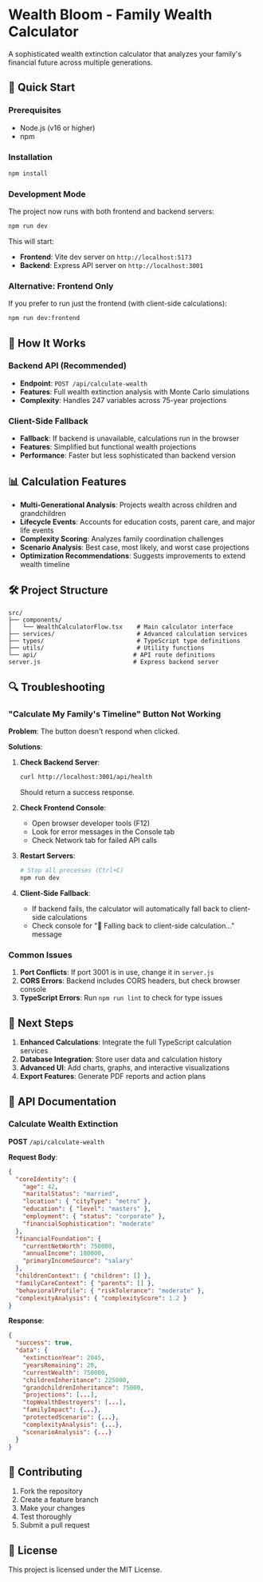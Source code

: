 # Wealth Bloom - Family Wealth Calculator

A sophisticated wealth extinction calculator that analyzes your family's financial future across multiple generations.

## 🚀 Quick Start

### Prerequisites
- Node.js (v16 or higher)
- npm

### Installation
```bash
npm install
```

### Development Mode
The project now runs with both frontend and backend servers:

```bash
npm run dev
```

This will start:
- **Frontend**: Vite dev server on `http://localhost:5173`
- **Backend**: Express API server on `http://localhost:3001`

### Alternative: Frontend Only
If you prefer to run just the frontend (with client-side calculations):

```bash
npm run dev:frontend
```

## 🔧 How It Works

### Backend API (Recommended)
- **Endpoint**: `POST /api/calculate-wealth`
- **Features**: Full wealth extinction analysis with Monte Carlo simulations
- **Complexity**: Handles 247 variables across 75-year projections

### Client-Side Fallback
- **Fallback**: If backend is unavailable, calculations run in the browser
- **Features**: Simplified but functional wealth projections
- **Performance**: Faster but less sophisticated than backend version

## 📊 Calculation Features

- **Multi-Generational Analysis**: Projects wealth across children and grandchildren
- **Lifecycle Events**: Accounts for education costs, parent care, and major life events
- **Complexity Scoring**: Analyzes family coordination challenges
- **Scenario Analysis**: Best case, most likely, and worst case projections
- **Optimization Recommendations**: Suggests improvements to extend wealth timeline

## 🛠️ Project Structure

```
src/
├── components/
│   └── WealthCalculatorFlow.tsx    # Main calculator interface
├── services/                       # Advanced calculation services
├── types/                          # TypeScript type definitions
├── utils/                          # Utility functions
└── api/                           # API route definitions
server.js                          # Express backend server
```

## 🔍 Troubleshooting

### "Calculate My Family's Timeline" Button Not Working

**Problem**: The button doesn't respond when clicked.

**Solutions**:

1. **Check Backend Server**:
   ```bash
   curl http://localhost:3001/api/health
   ```
   Should return a success response.

2. **Check Frontend Console**:
   - Open browser developer tools (F12)
   - Look for error messages in the Console tab
   - Check Network tab for failed API calls

3. **Restart Servers**:
   ```bash
   # Stop all processes (Ctrl+C)
   npm run dev
   ```

4. **Client-Side Fallback**:
   - If backend fails, the calculator will automatically fall back to client-side calculations
   - Check console for "🔄 Falling back to client-side calculation..." message

### Common Issues

1. **Port Conflicts**: If port 3001 is in use, change it in `server.js`
2. **CORS Errors**: Backend includes CORS headers, but check browser console
3. **TypeScript Errors**: Run `npm run lint` to check for type issues

## 🎯 Next Steps

1. **Enhanced Calculations**: Integrate the full TypeScript calculation services
2. **Database Integration**: Store user data and calculation history
3. **Advanced UI**: Add charts, graphs, and interactive visualizations
4. **Export Features**: Generate PDF reports and action plans

## 📝 API Documentation

### Calculate Wealth Extinction

**POST** `/api/calculate-wealth`

**Request Body**:
```json
{
  "coreIdentity": {
    "age": 42,
    "maritalStatus": "married",
    "location": { "cityType": "metro" },
    "education": { "level": "masters" },
    "employment": { "status": "corporate" },
    "financialSophistication": "moderate"
  },
  "financialFoundation": {
    "currentNetWorth": 750000,
    "annualIncome": 180000,
    "primaryIncomeSource": "salary"
  },
  "childrenContext": { "children": [] },
  "familyCareContext": { "parents": [] },
  "behavioralProfile": { "riskTolerance": "moderate" },
  "complexityAnalysis": { "complexityScore": 1.2 }
}
```

**Response**:
```json
{
  "success": true,
  "data": {
    "extinctionYear": 2045,
    "yearsRemaining": 20,
    "currentWealth": 750000,
    "childrenInheritance": 225000,
    "grandchildrenInheritance": 75000,
    "projections": [...],
    "topWealthDestroyers": [...],
    "familyImpact": {...},
    "protectedScenario": {...},
    "complexityAnalysis": {...},
    "scenarioAnalysis": {...}
  }
}
```

## 🤝 Contributing

1. Fork the repository
2. Create a feature branch
3. Make your changes
4. Test thoroughly
5. Submit a pull request

## 📄 License

This project is licensed under the MIT License. 